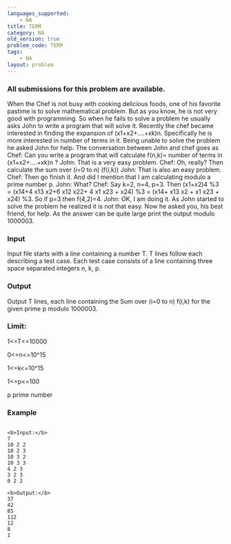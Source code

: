 ```yaml
---
languages_supported:
    - NA
title: TERM
category: NA
old_version: true
problem_code: TERM
tags:
    - NA
layout: problem
---
```

###  All submissions for this problem are available. 

When the Chef is not busy with cooking delicious foods, one of his favorite pastime is to solve mathematical problem. But as you know, he is not very good with programming. So when he fails to solve a problem he usually asks John to write a program that will solve it. 
Recently the chef became interested in finding the expansion of (x1+x2+....+xk)n. Specifically he is more interested in number of terms in it. Being unable to solve the problem he asked John for help. The conversation between John and chef goes as 
Chef: Can you write a program that will calculate f(n,k)= number of terms in (x1+x2+....+xk)n ? 
John: That is a very easy problem. 
Chef: Oh, really? Then calculate the sum over (i=0 to n) (f(i,k)) 
John: That is also an easy problem. 
Chef: Then go finish it. And did I mention that I am calculating modulo a prime number p. 
John: What? 
Chef: Say k=2, n=4, p=3. Then (x1+x2)4 %3 = (x14+4 x13 x2+6 x12 x22+ 4 x1 x23 + x24) %3 = (x14+ x13 x2 + x1 x23 + x24) %3. So if p=3 then f(4,2)=4. 
John: OK, I am doing it. 
As John started to solve the problem he realized it is not that easy. Now he asked you, his best friend, for help. 
As the answer can be quite large print the output modulo 1000003.

### Input

Input file starts with a line containing a number T. T lines follow each describing a test case. Each test case consists of a line containing three space separated integers n, k, p.

### Output

Output T lines, each line containing the Sum over (i=0 to n) f(i,k) for the given prime p modulo 1000003.

### Limit:

1<=T<=10000

0<=n<=10^15

1<=k<=10^15

1<=p<=100

p prime number

### Example

```

<b>Input:</b>
7
10 2 2
10 2 3
10 3 2
10 3 3
4 2 3
3 2 3
0 2 2

<b>Output:</b>
37
42
85
112
12
8
1


```